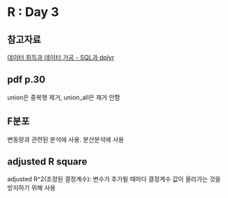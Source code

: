 # R : Day 3
## 참고자료
[데이터 취득과 데이터 가공 - SQL과 dplyr](https://github.com/ek-koh/medici_bigdata/blob/master/R/Day3/%EB%8D%B0%EC%9D%B4%ED%84%B0%20%EC%B7%A8%EB%93%9D%EA%B3%BC%20%EB%8D%B0%EC%9D%B4%ED%84%B0%20%EA%B0%80%EA%B3%B5-%20SQL%EA%B3%BC%20dplyr.pdf)  

## pdf p.30
union은 중복행 제거, union_all은 제거 안함  

## F분포
변동량과 관련된 분석에 사용. 분산분석에 사용  

## adjusted R square
adjusted R^2(조정된 결정계수): 변수가 추가될 때마다 결정계수 값이 올라가는 것을 방지하기 위해 사용
